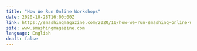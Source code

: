 ```yaml
---
title: "How We Run Online Workshops"
date: 2020-10-28T16:00:00Z
link: https://smashingmagazine.com/2020/10/how-we-run-smashing-online-workshops/?utm_medium=RSS&utm_source=news.12bit.vn
site: www.smashingmagazine.com
language: English
draft: false
---
```

